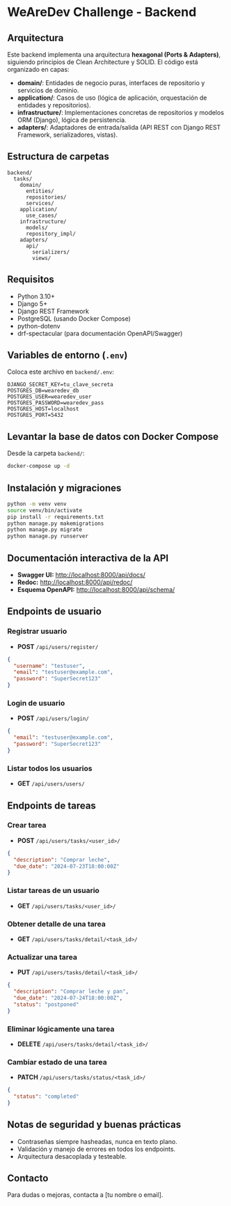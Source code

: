# WeAreDev Challenge - Backend

## Arquitectura

Este backend implementa una arquitectura **hexagonal (Ports & Adapters)**, siguiendo principios de Clean Architecture y SOLID. El código está organizado en capas:

- **domain/**: Entidades de negocio puras, interfaces de repositorio y servicios de dominio.
- **application/**: Casos de uso (lógica de aplicación, orquestación de entidades y repositorios).
- **infrastructure/**: Implementaciones concretas de repositorios y modelos ORM (Django), lógica de persistencia.
- **adapters/**: Adaptadores de entrada/salida (API REST con Django REST Framework, serializadores, vistas).

## Estructura de carpetas

```
backend/
  tasks/
    domain/
      entities/
      repositories/
      services/
    application/
      use_cases/
    infrastructure/
      models/
      repository_impl/
    adapters/
      api/
        serializers/
        views/
```

## Requisitos
- Python 3.10+
- Django 5+
- Django REST Framework
- PostgreSQL (usando Docker Compose)
- python-dotenv
- drf-spectacular (para documentación OpenAPI/Swagger)

## Variables de entorno (`.env`)

Coloca este archivo en `backend/.env`:

```
DJANGO_SECRET_KEY=tu_clave_secreta
POSTGRES_DB=wearedev_db
POSTGRES_USER=wearedev_user
POSTGRES_PASSWORD=wearedev_pass
POSTGRES_HOST=localhost
POSTGRES_PORT=5432
```

## Levantar la base de datos con Docker Compose

Desde la carpeta `backend/`:
```sh
docker-compose up -d
```

## Instalación y migraciones

```sh
python -m venv venv
source venv/bin/activate
pip install -r requirements.txt
python manage.py makemigrations
python manage.py migrate
python manage.py runserver
```

## Documentación interactiva de la API

- **Swagger UI:** [http://localhost:8000/api/docs/](http://localhost:8000/api/docs/)
- **Redoc:** [http://localhost:8000/api/redoc/](http://localhost:8000/api/redoc/)
- **Esquema OpenAPI:** [http://localhost:8000/api/schema/](http://localhost:8000/api/schema/)

## Endpoints de usuario

### Registrar usuario
- **POST** `/api/users/register/`
```json
{
  "username": "testuser",
  "email": "testuser@example.com",
  "password": "SuperSecret123"
}
```

### Login de usuario
- **POST** `/api/users/login/`
```json
{
  "email": "testuser@example.com",
  "password": "SuperSecret123"
}
```

### Listar todos los usuarios
- **GET** `/api/users/users/`

## Endpoints de tareas

### Crear tarea
- **POST** `/api/users/tasks/<user_id>/`
```json
{
  "description": "Comprar leche",
  "due_date": "2024-07-23T18:00:00Z"
}
```

### Listar tareas de un usuario
- **GET** `/api/users/tasks/<user_id>/`

### Obtener detalle de una tarea
- **GET** `/api/users/tasks/detail/<task_id>/`

### Actualizar una tarea
- **PUT** `/api/users/tasks/detail/<task_id>/`
```json
{
  "description": "Comprar leche y pan",
  "due_date": "2024-07-24T18:00:00Z",
  "status": "postponed"
}
```

### Eliminar lógicamente una tarea
- **DELETE** `/api/users/tasks/detail/<task_id>/`

### Cambiar estado de una tarea
- **PATCH** `/api/users/tasks/status/<task_id>/`
```json
{
  "status": "completed"
}
```

## Notas de seguridad y buenas prácticas
- Contraseñas siempre hasheadas, nunca en texto plano.
- Validación y manejo de errores en todos los endpoints.
- Arquitectura desacoplada y testeable.

## Contacto
Para dudas o mejoras, contacta a [tu nombre o email].
